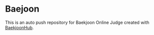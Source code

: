# Baejoon
This is an auto push repository for Baekjoon Online Judge created with [BaekjoonHub](https://github.com/BaekjoonHub/BaekjoonHub).

